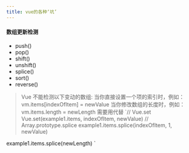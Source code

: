 ```yaml
---
title: vue的各种‘坑’
---
```





#### 数组更新检测
- push()
- pop()
- shift()
- unshift()
- splice()
- sort()
- reverse()

> Vue 不能检测以下变动的数组:
> 当你直接设置一个项的索引时，例如： vm.items[indexOfItem] = newValue
当你修改数组的长度时，例如： vm.items.length = newLength
> 需要用代替
`// Vue.set
Vue.set(example1.items, indexOfItem, newValue)
// Array.prototype.splice
example1.items.splice(indexOfItem, 1, newValue)

example1.items.splice(newLength)
`
